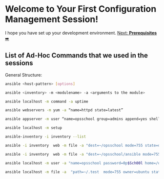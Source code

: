 # Welcome to Your First Configuration Management Session!

I hope you have set up your development environment. [Next: **Prerequisites** ➡️](prerequisites.md)

## List of Ad-Hoc Commands that we used in the sessions

General Structure:

```bash
ansible <host-pattern> [options]

ansible <inventory> -m <modulename> -a <arguments to the module>
```

```bash
ansible localhost -m command -a uptime  

ansible webservers -m yum -a “name=httpd state=latest”

ansible appserver -m user “name=opsschool group=admins append=yes shell=bin/bash”

ansible localhost -m setup

ansible-inventory -i inventory --list

ansible -i inventory  web -m file -a "dest=~/opsschool mode=755 state=directory" 

ansible -i inventory  web -m file -a "dest=~/opsschool/ansible mode=755 state=directory" 

ansible localhost -m user -a "name=opsschool password=0p$Sch00l home=/opsschool" -b  

ansible localhost -m file -a  "path=~/.test  mode=755 owner=ubuntu state=touch" 

```
